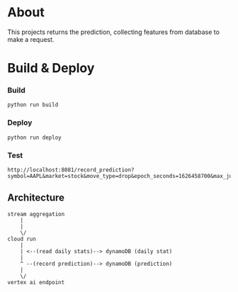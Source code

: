 # About
This projects returns the prediction, collecting features from database to make a request.

# Build & Deploy

### Build
```
python run build
```

### Deploy
```
python run deploy
```

### Test
```
http://localhost:8081/record_prediction?symbol=AAPL&market=stock&move_type=drop&epoch_seconds=1626458700&max_jump_backward_percent=5.0&min_drop_backward_percent=-1.0&windowed_max=147&windowed_min=140&windowed_avg=144
```

## Architecture

```
stream aggregation
    |
    |
    \/
cloud run
    |
    | <--(read daily stats)--> dynamoDB (daily stat)
    |
    ^ --(record prediction)--> dynamoDB (prediction)
    |
    \/
vertex ai endpoint
```
